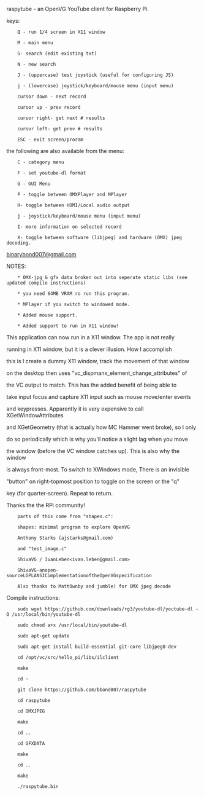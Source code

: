 raspytube - an OpenVG YouTube client for Raspberry Pi.

keys:
		
		Q - run 1/4 screen in X11 window

		M - main menu
 
		S- search (edit existing txt)
 
		N - new search
 
		J - (uppercase) test joystick (useful for configuring JS) 

		j - (lowercase) joystick/keyboard/mouse menu (input menu)
 
		cursor down - next record
 
		cursor up - prev record
 
		cursor right- get next # results
 
		cursor left- get prev # results
 
		ESC - exit screen/proram
 
the following are also available from the menu:
		
		C - category menu
	
		F - set youtube-dl format
 		
		G - GUI Menu 
 
		P - toggle between OMXPlayer and MPlayer 
 
		H- toggle between HDMI/Local audio output
	
		j - joystick/keyboard/mouse menu (input menu)
 
		I- more information on selected record
 
		X- toggle between software (libjpeg) and hardware (OMX) jpeg decoding.
 
binarybond007@gmail.com

NOTES:

		* OMX-jpg & gfx data broken out into seperate static libs (see updated compile instructions)
		
		* you need 64MB VRAM ro run this program.

		* MPlayer if you switch to windowed mode.  

		* Added mouse support.

		* Added support to run in X11 window! 

This application can now run in a X11 window. The app is not really 

running in X11 window, but it is a clever illusion. How I accomplish 

this is I create a dummy X11 window, track the movement of that window 

on the desktop then uses "vc_dispmanx_element_change_attributes" of 

the VC output to match. This has the added benefit of being able to 

take input focus and capture X11 input such as mouse move/enter events 

and keypresses. Apparently it is very expensive to call XGetWindowAttributes 

and XGetGeometry (that is actually how MC Hammer went broke), so I only 

do so periodically which is why you'll notice a slight lag when you move 

the window (before the VC window catches up). This is also why the window 

is always front-most. To switch to XWindows mode, There is an invisible 

"button" on right-topmost position to toggle on the screen or the "q" 

key (for quarter-screen). Repeat to return.    


Thanks the the RPi community!


		parts of this come from "shapes.c":

		shapes: minimal program to explore OpenVG

		Anthony Starks (ajstarks@gmail.com)

		and "test_image.c"
		
		ShivaVG / IvanLeben<ivan.leben@gmail.com>
		
		ShivaVG-anopen-sourceLGPLANSICimplementationoftheOpenVGspecification

		Also thanks to MattOwnby and jumble) for OMX jpeg decode 


Compile instructions:

		sudo wget https://github.com/downloads/rg3/youtube-dl/youtube-dl -O /usr/local/bin/youtube-dl

		sudo chmod a+x /usr/local/bin/youtube-dl

		sudo apt-get update

		sudo apt-get install build-essential git-core libjpeg8-dev

		cd /opt/vc/src/hello_pi/libs/ilclient

		make

		cd ~

		git clone https://github.com/bbond007/raspytube

		cd raspytube

		cd OMXJPEG
		
		make

		cd ..

		cd GFXDATA

		make

		cd ..

		make

		./raspytube.bin

 
